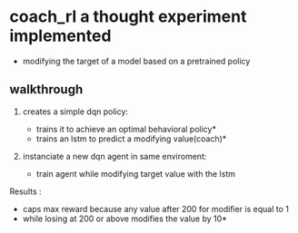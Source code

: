 # coach_rl a thought experiment implemented
* modifying the target of a model based on a pretrained policy 

## walkthrough

1) creates a simple dqn policy:
   * trains it to achieve an optimal behavioral policy*
   * trains an lstm to predict a modifying value(coach)*
 
 
2) instanciate a new dqn agent in same enviroment:
    * train agent while modifying target value with the lstm
  
 Results :
   * caps max reward because any value after 200 for modifier is equal to 1
   * while losing at 200 or above modifies the value by 10*

  
